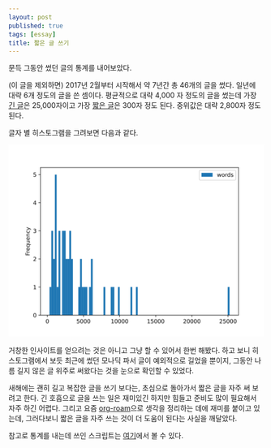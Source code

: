 ```yaml
---
layout: post
published: true
tags: [essay]
title: 짧은 글 쓰기
---
```


 문득 그동안 썼던 글의 통계를 내어보았다.
 
 (이 글을 제외하면) 2017년 2월부터 시작해서 약 7년간 총 46개의 글을 썼다. 일년에 대략 6개 정도의 글을 쓴 셈이다. 평균적으로 대략 4,000 자 정도의 글을 썼는데 가장 [긴 글](ocaml-ps-monadic-parser-combinator)은 25,000자이고 가장 [짧은 글](beginning)은 300자 정도 된다. 중위값은 대략 2,800자 정도된다.
 
 글자 별 히스토그램을 그려보면 다음과 같다.
 
![히스토그램](assets/img/hist-2023-12-27.svg)

 거창한 인사이트를 얻으려는 것은 아니고 그냥 할 수 있어서 한번 해봤다. 하고 보니 히스토그램에서 보듯 최근에 썼던 모나딕 파서 글이 예외적으로 길었을 뿐이지, 그동안 나름 길지 않은 글 위주로 써왔다는 것을 눈으로 확인할 수 있었다.
 
 새해에는 괜히 길고 복잡한 글을 쓰기 보다는, 초심으로 돌아가서 짧은 글을 자주 써 보려고 한다. 긴 호흡으로 글을 쓰는 일은 재미있긴 하지만 힘들고 준비도 많이 필요해서 자주 하긴 어렵다. 그리고 요즘 [org-roam](https://www.orgroam.com/)으로 생각을 정리하는 데에 재미를 붙이고 있는데, 그러다보니 짧은 글을 자주 쓰는 것이 더 도움이 된다는 사실을 깨달았다. 
 
 참고로 통계를 내는데 쓰인 스크립트는 [여기](https://github.com/sangwoo-joh/sangwoo-joh.github.io/blob/exhibit/script/stat.py)에서 볼 수 있다.
